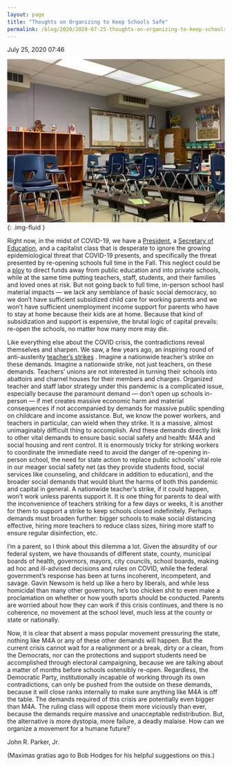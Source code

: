 ```yaml
---
layout: page
title: "Thoughts on Organizing to Keep Schools Safe"
permalink: /blog/2020/2020-07-25-thoughts-on-organizing-to-keep-schools-safe/
---
```

July 25, 2020 07:46

![](/assets/images/rails_active_storage_blobs_eyJfcmFpbHMiOnsibWVzc2FnZSI6IkJBaHBFdz09IiwiZXhwIjpudWxsLCJwdXIiOiJibG9iX2lkIn19--7a08e8d738e211250c0a05101dbf6c3e915f42a8_1_zaOlhx8bN4asJQLdVi8p8Q.jpeg){: .img-fluid }

Right now, in the midst of COVID-19, we have a [President](https://abcnews.go.com/Politics/trump-insists-schools-open-fall-local-authorities-hold/story?id=71648610), a [Secretary of Education](https://www.politico.com/news/2020/07/07/white-house-cdc-pediatricians-reopening-schools-350655), and a capitalist class that is desperate to ignore the growing epidemiological threat that COVID-19 presents, and specifically the threat presented by re-opening schools full time in the Fall. This neglect could be a [ploy](https://www.nytimes.com/2020/05/27/us/politics/betsy-devos-coronavirus-private-schools.html) to direct funds away from public education and into private schools, while at the same time putting teachers, staff, students, and their families and loved ones at risk. But not going back to full time, in-person school hasl material impacts — we lack any semblance of basic social democracy, so we don’t have sufficient subsidized child care for working parents and we won’t have sufficient unemployment income support for parents who have to stay at home because their kids are at home. Because that kind of subsidization and support is expensive, the brutal logic of capital prevails: re-open the schools, no matter how many more may die.

Like everything else about the COVID crisis, the contradictions reveal themselves and sharpen. We saw, a few years ago, an inspiring round of anti-austerity [teacher’s strikes](https://www.jacobinmag.com/2019/06/strike-back-review-joe-burns-teacher-strikes) . Imagine a nationwide teacher’s strike on these demands. Imagine a nationwide strike, not just teachers, on these demands. Teachers’ unions are not interested in turning their schools into abattoirs and charnel houses for their members and charges. Organized teacher and staff labor strategy under this pandemic is a complicated issue, especially because the paramount demand — don’t open up schools in-person — if met creates massive economic harm and material consequences if not accompanied by demands for massive public spending on childcare and income assistance. But, we know the power workers, and teachers in particular, can wield when they strike. It is a massive, almost unimaginably difficult thing to accomplish. And these demands directly link to other vital demands to ensure basic social safety and health: M4A and social housing and rent control. It is enormously tricky for striking workers to coordinate the immediate need to avoid the danger of re-opening in-person school, the need for state action to replace public schools’ vital role in our meager social safety net (as they provide students food, social services like counseling, and childcare in addition to education), and the broader social demands that would blunt the harms of both this pandemic and capital in general. A nationwide teacher’s strike, if it could happen, won’t work unless parents support it. It is one thing for parents to deal with the inconvenience of teachers striking for a few days or weeks, it is another for them to support a strike to keep schools closed indefinitely. Perhaps demands must broaden further: bigger schools to make social distancing effective, hiring more teachers to reduce class sizes, hiring more staff to ensure regular disinfection, etc.

I’m a parent, so I think about this dilemma a lot. Given the absurdity of our federal system, we have thousands of different state, county, municipal boards of health, governors, mayors, city councils, school boards, making ad hoc and ill-advised decisions and rules on COVID, while the federal government’s response has been at turns incoherent, incompetent, and savage. Gavin Newsom is held up like a hero by liberals, and while less homicidal than many other governors, he’s too chicken shit to even make a proclamation on whether or how youth sports should be conducted. Parents are worried about how they can work if this crisis continues, and there is no coherence, no movement at the school level, much less at the county or state or nationally.

Now, it is clear that absent a mass popular movement pressuring the state, nothing like M4A or any of these other demands will happen. But the current crisis cannot wait for a realignment or a break, dirty or a clean, from the Democrats, nor can the protections and support students need be accomplished through electoral campaigning, because we are talking about a matter of months before schools ostensibly re-open. Regardless, the Democratic Party, institutionally incapable of working through its own contradictions, can only be pushed from the outside on these demands, because it will close ranks internally to make sure anything like M4A is off the table. The demands required of this crisis are potentially even bigger than M4A. The ruling class will oppose them more viciously than ever, because the demands require massive and unacceptable redistribution. But, the alternative is more dystopia, more failure, a deadly malaise. How can we organize a movement for a humane future?

John R. Parker, Jr.

(Maximas gratias ago to Bob Hodges for his helpful suggestions on this.)
